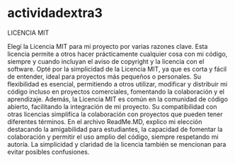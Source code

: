 # actividadextra3

LICENCIA MIT

Elegí la Licencia MIT para mi proyecto por varias razones clave. Esta licencia permite a otros hacer prácticamente cualquier cosa 
con mi código, siempre y cuando incluyan el aviso de copyright y la licencia con el software. Opté por la simplicidad de la 
Licencia MIT, ya que es corta y fácil de entender, ideal para proyectos más pequeños o personales. Su flexibilidad es esencial, 
permitiendo a otros utilizar, modificar y distribuir mi código incluso en proyectos comerciales, fomentando la colaboración y el 
aprendizaje. Además, la Licencia MIT es común en la comunidad de código abierto, facilitando la integración de mi proyecto. Su 
compatibilidad con otras licencias simplifica la colaboración con proyectos que pueden tener diferentes términos. En el archivo 
ReadMe.MD, explico mi elección destacando la amigabilidad para estudiantes, la capacidad de fomentar la colaboración y permitir el 
uso amplio del código, siempre respetando mi autoría. La simplicidad y claridad de la licencia también se mencionan para evitar 
posibles confusiones.

